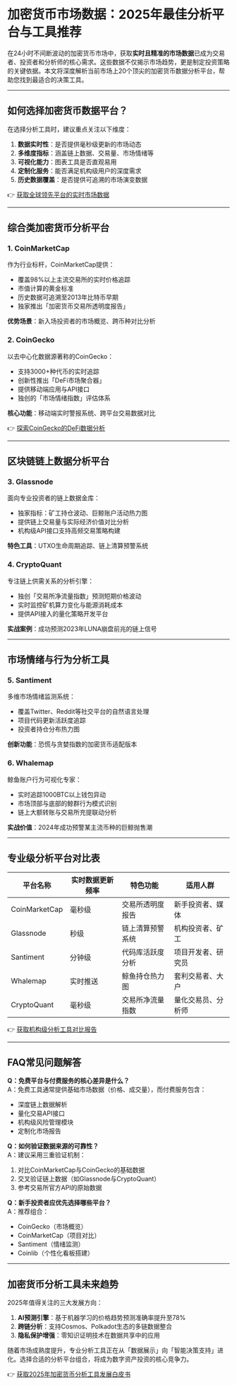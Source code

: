 # 加密货币市场数据：2025年最佳分析平台与工具推荐

在24小时不间断波动的加密货币市场中，获取**实时且精准的市场数据**已成为交易者、投资者和分析师的核心需求。这些数据不仅揭示市场趋势，更是制定投资策略的关键依据。本文将深度解析当前市场上20个顶尖的加密货币数据分析平台，帮助您找到最适合的决策工具。

---

## 如何选择加密货币数据平台？

在选择分析工具时，建议重点关注以下维度：
1. **数据实时性**：是否提供毫秒级更新的市场动态
2. **多维度指标**：涵盖链上数据、交易量、市场情绪等
3. **可视化能力**：图表工具是否直观易用
4. **定制化服务**：能否满足机构级用户的深度需求
5. **历史数据覆盖**：是否提供可追溯的市场演变数据

👉 [获取全球领先平台的实时市场数据](https://bit.ly/okx_welcome)

---

## 综合类加密货币分析平台

### 1. CoinMarketCap
作为行业标杆，CoinMarketCap提供：
- 覆盖98%以上主流交易所的实时价格追踪
- 市值计算的黄金标准
- 历史数据可追溯至2013年比特币早期
- 独家推出「加密货币交易所透明度报告」

**优势场景**：新入场投资者的市场概览、跨币种对比分析

### 2. CoinGecko
以去中心化数据源著称的CoinGecko：
- 支持3000+种代币的实时追踪
- 创新性推出「DeFi市场聚合器」
- 提供移动端应用与API接口
- 独创的「市场情绪指数」评估体系

**核心功能**：移动端实时警报系统、跨平台交易数据对比

👉 [探索CoinGecko的DeFi数据分析](https://bit.ly/okx_welcome)

---

## 区块链链上数据分析平台

### 3. Glassnode
面向专业投资者的链上数据金库：
- 独家指标：矿工持仓波动、巨鲸账户活动热力图
- 提供链上交易量与实际经济价值对比分析
- 机构级API接口支持高频交易策略构建

**特色工具**：UTXO生命周期追踪、链上清算预警系统

### 4. CryptoQuant
专注链上供需关系的分析引擎：
- 独创「交易所净流量指数」预测短期价格波动
- 实时监控矿机算力变化与能源消耗成本
- 提供API接入的量化策略开发平台

**实战案例**：成功预测2023年LUNA崩盘前兆的链上信号

---

## 市场情绪与行为分析工具

### 5. Santiment
多维市场情绪监测系统：
- 覆盖Twitter、Reddit等社交平台的自然语言处理
- 项目代码更新活跃度追踪
- 投资者持仓分布热力图

**创新功能**：恐慌与贪婪指数的加密货币适配版本

### 6. Whalemap
鲸鱼账户行为可视化专家：
- 实时追踪1000BTC以上钱包异动
- 市场顶部与底部的鲸群行为模式识别
- 链上大额转账与交易所充提联动分析

**实战价值**：2024年成功预警某主流币种的巨鲸抛售潮

---

## 专业级分析平台对比表

| 平台名称       | 实时数据更新频率 | 特色功能                      | 适用人群               |
|----------------|------------------|-------------------------------|------------------------|
| CoinMarketCap  | 毫秒级           | 交易所透明度报告              | 新手投资者、媒体       |
| Glassnode       | 秒级             | 链上清算预警系统              | 机构投资者、矿工       |
| Santiment      | 分钟级           | 代码库活跃度分析              | 项目开发者、研究员     |
| Whalemap       | 实时推送         | 鲸鱼持仓热力图                | 套利交易者、大户       |
| CryptoQuant    | 毫秒级           | 交易所净流量指数              | 量化交易员、分析师     |

👉 [获取机构级分析工具对比报告](https://bit.ly/okx_welcome)

---

## FAQ常见问题解答

**Q：免费平台与付费服务的核心差异是什么？**  
A：免费工具通常提供基础市场数据（价格、成交量），而付费服务包含：  
- 深度链上数据解析  
- 量化交易API接口  
- 机构级风险管理模块  
- 定制化市场报告

**Q：如何验证数据来源的可靠性？**  
A：建议采用三重验证机制：  
1. 对比CoinMarketCap与CoinGecko的基础数据  
2. 交叉验证链上数据（如Glassnode与CryptoQuant）  
3. 参考交易所官方API的原始数据

**Q：新手投资者应优先选择哪些平台？**  
A：推荐组合：  
- CoinGecko（市场概览）  
- CoinMarketCap（项目对比）  
- Santiment（情绪监测）  
- Coinlib（个性化看板搭建）

---

## 加密货币分析工具未来趋势

2025年值得关注的三大发展方向：
1. **AI预测引擎**：基于机器学习的价格趋势预测准确率提升至78%
2. **跨链分析**：支持Cosmos、Polkadot生态的多链数据整合
3. **隐私保护增强**：零知识证明技术在数据共享中的应用

随着市场成熟度提升，专业分析工具正在从「数据展示」向「智能决策支持」进化。选择合适的分析平台组合，将成为数字资产投资的核心竞争力。

👉 [获取2025年加密货币分析工具发展白皮书](https://bit.ly/okx_welcome)